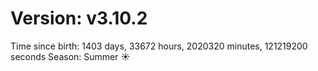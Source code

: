 # Version: v3.10.2
Time since birth: 1403 days, 33672 hours, 2020320 minutes, 121219200 seconds
Season: Summer ☀️
